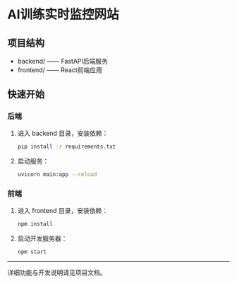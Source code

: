 # AI训练实时监控网站

## 项目结构

- backend/  —— FastAPI后端服务
- frontend/ —— React前端应用

## 快速开始

### 后端
1. 进入 backend 目录，安装依赖：
   ```bash
   pip install -r requirements.txt
   ```
2. 启动服务：
   ```bash
   uvicorn main:app --reload
   ```

### 前端
1. 进入 frontend 目录，安装依赖：
   ```bash
   npm install
   ```
2. 启动开发服务器：
   ```bash
   npm start
   ```

---

详细功能与开发说明请见项目文档。
